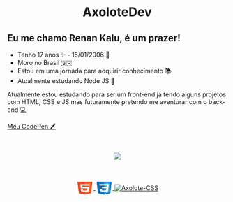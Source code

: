 <h1 style="text-align:center;">AxoloteDev</h1>

<h2>Eu me chamo Renan Kalu, é um prazer!</h2>

- Tenho 17 anos ✨ - 15/01/2006 🎉
- Moro no Brasil 🇧🇷 
- Estou em uma jornada para adquirir conhecimento 📚
- Atualmente estudando Node JS 🌱

<p> Atualmente estou estudando para ser um front-end já tendo alguns projetos com HTML, CSS e JS mas futuramente pretendo me aventurar com o back-end 💻</p>

<a href="https://codepen.io/axolotedev">Meu CodePen 🖊️</a>

##

<br>

<div align="center">
  <a href="https://github.com/Axolotedev">
  <img height="180em" src="https://github-readme-stats.vercel.app/api?username=AxoloteDev&show_icons=true&theme=synthwave&include_all_commits=true&count_private=true"/>
  
  ##
  
 <div style="display: inline_block; margin: auto;"><br>
     <img align="center" alt="Axolote-HTML" height="30" width="40" src="https://raw.githubusercontent.com/devicons/devicon/master/icons/html5/html5-original.svg">
  <img align="center" alt="Axolote-CSS" height="30" width="40" src="https://raw.githubusercontent.com/devicons/devicon/master/icons/css3/css3-original.svg">
    <img align="center" alt="Axolote-CSS" height="30" width="40" src="https://raw.githubusercontent.com/
devicon/icons/javascript/javascript-original.svg >
</div>
  
  
  ##
  

<!--
**AxoloteDev/AxoloteDev** is a ✨ _special_ ✨ repository because its `README.md` (this file) appears on your GitHub profile.

Here are some ideas to get you started:

- 🔭 I’m currently working on ...
- 🌱 I’m currently learning ...
- 👯 I’m looking to collaborate on ...
- 🤔 I’m looking for help with ...
- 💬 Ask me about ...
